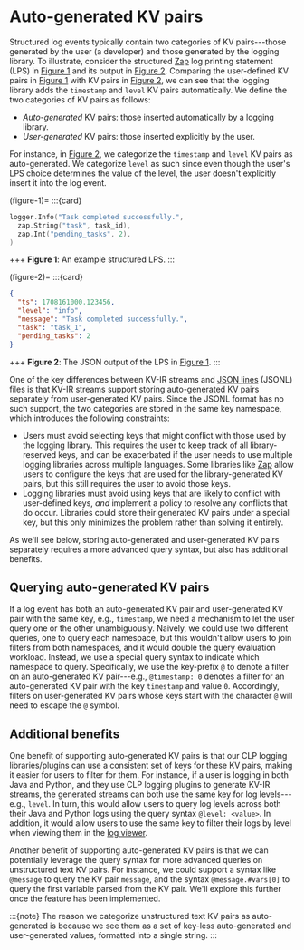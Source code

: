 # Auto-generated KV pairs

Structured log events typically contain two categories of KV pairs---those generated by the user
(a developer) and those generated by the logging library. To illustrate, consider the structured
[Zap] log printing statement (LPS) in [Figure 1](#figure-1) and its output in [Figure 2](#figure-2).
Comparing the user-defined KV pairs in [Figure 1](#figure-1) with KV pairs in [Figure 2](#figure-2),
we can see that the logging library adds the `timestamp` and `level` KV pairs automatically. We
define the two categories of KV pairs as follows:

* *Auto-generated* KV pairs: those inserted automatically by a logging library.
* *User-generated* KV pairs: those inserted explicitly by the user.

For instance, in [Figure 2](#figure-2), we categorize the `timestamp` and `level` KV pairs as
auto-generated. We categorize `level` as such since even though the user's LPS choice determines the
value of the level, the user doesn't explicitly insert it into the log event.

(figure-1)=
:::{card}

```go
logger.Info("Task completed successfully.",
  zap.String("task", task_id),
  zap.Int("pending_tasks", 2),
)
```

+++
**Figure 1**: An example structured LPS.
:::

(figure-2)=
:::{card}

```json
{
  "ts": 1708161000.123456,
  "level": "info",
  "message": "Task completed successfully.",
  "task": "task_1",
  "pending_tasks": 2
}
```

+++
**Figure 2**: The JSON output of the LPS in [Figure 1](#figure-1).
:::

One of the key differences between KV-IR streams and [JSON lines][json-lines] (JSONL) files is that
KV-IR streams support storing auto-generated KV pairs separately from user-generated KV pairs. Since
the JSONL format has no such support, the two categories are stored in the same key namespace, which
introduces the following constraints:

* Users must avoid selecting keys that might conflict with those used by the logging library. This
  requires the user to keep track of all library-reserved keys, and can be exacerbated if the user
  needs to use multiple logging libraries across multiple languages. Some libraries like [Zap] allow
  users to configure the keys that are used for the library-generated KV pairs, but this still
  requires the user to avoid those keys.
* Logging libraries must avoid using keys that are likely to conflict with user-defined keys, *and*
  implement a policy to resolve any conflicts that do occur. Libraries could store their generated
  KV pairs under a special key, but this only minimizes the problem rather than solving it entirely.

As we'll see below, storing auto-generated and user-generated KV pairs separately requires a more
advanced query syntax, but also has additional benefits.

## Querying auto-generated KV pairs

If a log event has both an auto-generated KV pair and user-generated KV pair with the same key,
e.g., `timestamp`, we need a mechanism to let the user query one or the other unambiguously.
Naively, we could use two different queries, one to query each namespace, but this wouldn't allow
users to join filters from both namespaces, and it would double the query evaluation workload.
Instead, we use a special query syntax to indicate which namespace to query. Specifically, we use
the key-prefix `@` to denote a filter on an auto-generated KV pair---e.g., `@timestamp: 0` denotes a
filter for an auto-generated KV pair with the key `timestamp` and value `0`. Accordingly, filters on
user-generated KV pairs whose keys start with the character `@` will need to escape the `@` symbol.

## Additional benefits

One benefit of supporting auto-generated KV pairs is that our CLP logging libraries/plugins can use
a consistent set of keys for these KV pairs, making it easier for users to filter for them. For
instance, if a user is logging in both Java and Python, and they use CLP logging plugins to generate
KV-IR streams, the generated streams can both use the same key for log levels---e.g., `level`. In
turn, this would allow users to query log levels across both their Java and Python logs using the
query syntax `@level: <value>`. In addition, it would allow users to use the same key to filter
their logs by level when viewing them in the [log viewer][log-viewer].

Another benefit of supporting auto-generated KV pairs is that we can potentially leverage
the query syntax for more advanced queries on unstructured text KV pairs. For instance, we could
support a syntax like `@message` to query the KV pair `message`, and the syntax `@message.#vars[0]`
to query the first variable parsed from the KV pair. We'll explore this further once the feature has
been implemented.

:::{note}
The reason we categorize unstructured text KV pairs as auto-generated is because we see them as a
set of key-less auto-generated and user-generated values, formatted into a single string.
:::

[json-lines]: https://jsonlines.org/
[log-viewer]: https://github.com/y-scope/yscope-log-viewer
[Zap]: https://github.com/uber-go/zap
